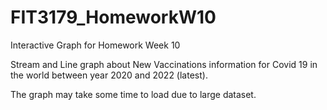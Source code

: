 ﻿# FIT3179_HomeworkW10
Interactive Graph for Homework Week 10 

Stream and Line graph about New Vaccinations information for Covid 19 in the world between year 2020 and 2022 (latest). 

The graph may take some time to load due to large dataset. 
